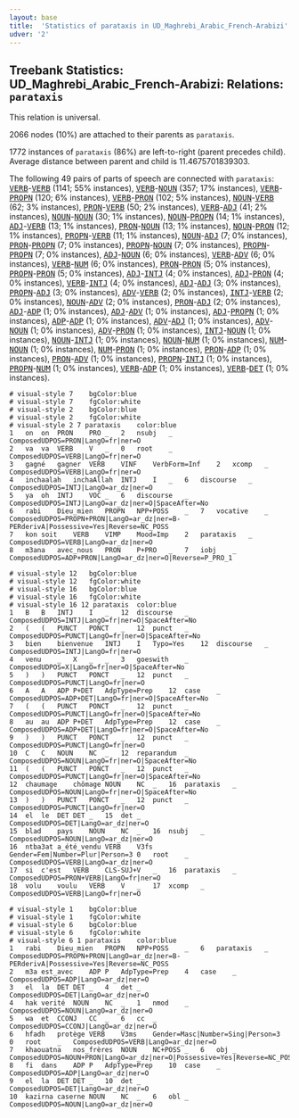 ```yaml
---
layout: base
title:  'Statistics of parataxis in UD_Maghrebi_Arabic_French-Arabizi'
udver: '2'
---
```


## Treebank Statistics: UD_Maghrebi_Arabic_French-Arabizi: Relations: `parataxis`

This relation is universal.

2066 nodes (10%) are attached to their parents as `parataxis`.

1772 instances of `parataxis` (86%) are left-to-right (parent precedes child).
Average distance between parent and child is 11.4675701839303.

The following 49 pairs of parts of speech are connected with `parataxis`: <tt><a href="qaf_arabizi-pos-VERB.html">VERB</a></tt>-<tt><a href="qaf_arabizi-pos-VERB.html">VERB</a></tt> (1141; 55% instances), <tt><a href="qaf_arabizi-pos-VERB.html">VERB</a></tt>-<tt><a href="qaf_arabizi-pos-NOUN.html">NOUN</a></tt> (357; 17% instances), <tt><a href="qaf_arabizi-pos-VERB.html">VERB</a></tt>-<tt><a href="qaf_arabizi-pos-PROPN.html">PROPN</a></tt> (120; 6% instances), <tt><a href="qaf_arabizi-pos-VERB.html">VERB</a></tt>-<tt><a href="qaf_arabizi-pos-PRON.html">PRON</a></tt> (102; 5% instances), <tt><a href="qaf_arabizi-pos-NOUN.html">NOUN</a></tt>-<tt><a href="qaf_arabizi-pos-VERB.html">VERB</a></tt> (62; 3% instances), <tt><a href="qaf_arabizi-pos-PRON.html">PRON</a></tt>-<tt><a href="qaf_arabizi-pos-VERB.html">VERB</a></tt> (50; 2% instances), <tt><a href="qaf_arabizi-pos-VERB.html">VERB</a></tt>-<tt><a href="qaf_arabizi-pos-ADJ.html">ADJ</a></tt> (41; 2% instances), <tt><a href="qaf_arabizi-pos-NOUN.html">NOUN</a></tt>-<tt><a href="qaf_arabizi-pos-NOUN.html">NOUN</a></tt> (30; 1% instances), <tt><a href="qaf_arabizi-pos-NOUN.html">NOUN</a></tt>-<tt><a href="qaf_arabizi-pos-PROPN.html">PROPN</a></tt> (14; 1% instances), <tt><a href="qaf_arabizi-pos-ADJ.html">ADJ</a></tt>-<tt><a href="qaf_arabizi-pos-VERB.html">VERB</a></tt> (13; 1% instances), <tt><a href="qaf_arabizi-pos-PRON.html">PRON</a></tt>-<tt><a href="qaf_arabizi-pos-NOUN.html">NOUN</a></tt> (13; 1% instances), <tt><a href="qaf_arabizi-pos-NOUN.html">NOUN</a></tt>-<tt><a href="qaf_arabizi-pos-PRON.html">PRON</a></tt> (12; 1% instances), <tt><a href="qaf_arabizi-pos-PROPN.html">PROPN</a></tt>-<tt><a href="qaf_arabizi-pos-VERB.html">VERB</a></tt> (11; 1% instances), <tt><a href="qaf_arabizi-pos-NOUN.html">NOUN</a></tt>-<tt><a href="qaf_arabizi-pos-ADJ.html">ADJ</a></tt> (7; 0% instances), <tt><a href="qaf_arabizi-pos-PRON.html">PRON</a></tt>-<tt><a href="qaf_arabizi-pos-PROPN.html">PROPN</a></tt> (7; 0% instances), <tt><a href="qaf_arabizi-pos-PROPN.html">PROPN</a></tt>-<tt><a href="qaf_arabizi-pos-NOUN.html">NOUN</a></tt> (7; 0% instances), <tt><a href="qaf_arabizi-pos-PROPN.html">PROPN</a></tt>-<tt><a href="qaf_arabizi-pos-PROPN.html">PROPN</a></tt> (7; 0% instances), <tt><a href="qaf_arabizi-pos-ADJ.html">ADJ</a></tt>-<tt><a href="qaf_arabizi-pos-NOUN.html">NOUN</a></tt> (6; 0% instances), <tt><a href="qaf_arabizi-pos-VERB.html">VERB</a></tt>-<tt><a href="qaf_arabizi-pos-ADV.html">ADV</a></tt> (6; 0% instances), <tt><a href="qaf_arabizi-pos-VERB.html">VERB</a></tt>-<tt><a href="qaf_arabizi-pos-NUM.html">NUM</a></tt> (6; 0% instances), <tt><a href="qaf_arabizi-pos-PRON.html">PRON</a></tt>-<tt><a href="qaf_arabizi-pos-PRON.html">PRON</a></tt> (5; 0% instances), <tt><a href="qaf_arabizi-pos-PROPN.html">PROPN</a></tt>-<tt><a href="qaf_arabizi-pos-PRON.html">PRON</a></tt> (5; 0% instances), <tt><a href="qaf_arabizi-pos-ADJ.html">ADJ</a></tt>-<tt><a href="qaf_arabizi-pos-INTJ.html">INTJ</a></tt> (4; 0% instances), <tt><a href="qaf_arabizi-pos-ADJ.html">ADJ</a></tt>-<tt><a href="qaf_arabizi-pos-PRON.html">PRON</a></tt> (4; 0% instances), <tt><a href="qaf_arabizi-pos-VERB.html">VERB</a></tt>-<tt><a href="qaf_arabizi-pos-INTJ.html">INTJ</a></tt> (4; 0% instances), <tt><a href="qaf_arabizi-pos-ADJ.html">ADJ</a></tt>-<tt><a href="qaf_arabizi-pos-ADJ.html">ADJ</a></tt> (3; 0% instances), <tt><a href="qaf_arabizi-pos-PROPN.html">PROPN</a></tt>-<tt><a href="qaf_arabizi-pos-ADJ.html">ADJ</a></tt> (3; 0% instances), <tt><a href="qaf_arabizi-pos-ADV.html">ADV</a></tt>-<tt><a href="qaf_arabizi-pos-VERB.html">VERB</a></tt> (2; 0% instances), <tt><a href="qaf_arabizi-pos-INTJ.html">INTJ</a></tt>-<tt><a href="qaf_arabizi-pos-VERB.html">VERB</a></tt> (2; 0% instances), <tt><a href="qaf_arabizi-pos-NOUN.html">NOUN</a></tt>-<tt><a href="qaf_arabizi-pos-ADV.html">ADV</a></tt> (2; 0% instances), <tt><a href="qaf_arabizi-pos-PRON.html">PRON</a></tt>-<tt><a href="qaf_arabizi-pos-ADJ.html">ADJ</a></tt> (2; 0% instances), <tt><a href="qaf_arabizi-pos-ADJ.html">ADJ</a></tt>-<tt><a href="qaf_arabizi-pos-ADP.html">ADP</a></tt> (1; 0% instances), <tt><a href="qaf_arabizi-pos-ADJ.html">ADJ</a></tt>-<tt><a href="qaf_arabizi-pos-ADV.html">ADV</a></tt> (1; 0% instances), <tt><a href="qaf_arabizi-pos-ADJ.html">ADJ</a></tt>-<tt><a href="qaf_arabizi-pos-PROPN.html">PROPN</a></tt> (1; 0% instances), <tt><a href="qaf_arabizi-pos-ADP.html">ADP</a></tt>-<tt><a href="qaf_arabizi-pos-ADP.html">ADP</a></tt> (1; 0% instances), <tt><a href="qaf_arabizi-pos-ADV.html">ADV</a></tt>-<tt><a href="qaf_arabizi-pos-ADJ.html">ADJ</a></tt> (1; 0% instances), <tt><a href="qaf_arabizi-pos-ADV.html">ADV</a></tt>-<tt><a href="qaf_arabizi-pos-NOUN.html">NOUN</a></tt> (1; 0% instances), <tt><a href="qaf_arabizi-pos-ADV.html">ADV</a></tt>-<tt><a href="qaf_arabizi-pos-PRON.html">PRON</a></tt> (1; 0% instances), <tt><a href="qaf_arabizi-pos-INTJ.html">INTJ</a></tt>-<tt><a href="qaf_arabizi-pos-NOUN.html">NOUN</a></tt> (1; 0% instances), <tt><a href="qaf_arabizi-pos-NOUN.html">NOUN</a></tt>-<tt><a href="qaf_arabizi-pos-INTJ.html">INTJ</a></tt> (1; 0% instances), <tt><a href="qaf_arabizi-pos-NOUN.html">NOUN</a></tt>-<tt><a href="qaf_arabizi-pos-NUM.html">NUM</a></tt> (1; 0% instances), <tt><a href="qaf_arabizi-pos-NUM.html">NUM</a></tt>-<tt><a href="qaf_arabizi-pos-NOUN.html">NOUN</a></tt> (1; 0% instances), <tt><a href="qaf_arabizi-pos-NUM.html">NUM</a></tt>-<tt><a href="qaf_arabizi-pos-PRON.html">PRON</a></tt> (1; 0% instances), <tt><a href="qaf_arabizi-pos-PRON.html">PRON</a></tt>-<tt><a href="qaf_arabizi-pos-ADP.html">ADP</a></tt> (1; 0% instances), <tt><a href="qaf_arabizi-pos-PRON.html">PRON</a></tt>-<tt><a href="qaf_arabizi-pos-ADV.html">ADV</a></tt> (1; 0% instances), <tt><a href="qaf_arabizi-pos-PROPN.html">PROPN</a></tt>-<tt><a href="qaf_arabizi-pos-INTJ.html">INTJ</a></tt> (1; 0% instances), <tt><a href="qaf_arabizi-pos-PROPN.html">PROPN</a></tt>-<tt><a href="qaf_arabizi-pos-NUM.html">NUM</a></tt> (1; 0% instances), <tt><a href="qaf_arabizi-pos-VERB.html">VERB</a></tt>-<tt><a href="qaf_arabizi-pos-ADP.html">ADP</a></tt> (1; 0% instances), <tt><a href="qaf_arabizi-pos-VERB.html">VERB</a></tt>-<tt><a href="qaf_arabizi-pos-DET.html">DET</a></tt> (1; 0% instances).


~~~ conllu
# visual-style 7	bgColor:blue
# visual-style 7	fgColor:white
# visual-style 2	bgColor:blue
# visual-style 2	fgColor:white
# visual-style 2 7 parataxis	color:blue
1	on	on	PRON	PRO	_	2	nsubj	_	ComposedUDPOS=PRON|LangO=fr|ner=O
2	va	va	VERB	V	_	0	root	_	ComposedUDPOS=VERB|LangO=fr|ner=O
3	gagné	gagner	VERB	VINF	VerbForm=Inf	2	xcomp	_	ComposedUDPOS=VERB|LangO=fr|ner=O
4	inchaalah	inchaAllah	INTJ	I	_	6	discourse	_	ComposedUDPOS=INTJ|LangO=ar_dz|ner=O
5	ya	oh	INTJ	VOC	_	6	discourse	_	ComposedUDPOS=INTJ|LangO=ar_dz|ner=O|SpaceAfter=No
6	rabi	Dieu_mien	PROPN	NPP+POSS	_	7	vocative	_	ComposedUDPOS=PROPN+PRON|LangO=ar_dz|ner=B-PERderivA|Possessive=Yes|Reverse=NC_POSS
7	kon	soit	VERB	VIMP	Mood=Imp	2	parataxis	_	ComposedUDPOS=VERB|LangO=ar_dz|ner=O
8	m3ana	avec_nous	PRON	P+PRO	_	7	iobj	_	ComposedUDPOS=ADP+PRON|LangO=ar_dz|ner=O|Reverse=P_PRO_1

~~~


~~~ conllu
# visual-style 12	bgColor:blue
# visual-style 12	fgColor:white
# visual-style 16	bgColor:blue
# visual-style 16	fgColor:white
# visual-style 16 12 parataxis	color:blue
1	B	B	INTJ	I	_	12	discourse	_	ComposedUDPOS=INTJ|LangO=fr|ner=O|SpaceAfter=No
2	(	(	PUNCT	PONCT	_	12	punct	_	ComposedUDPOS=PUNCT|LangO=fr|ner=O|SpaceAfter=No
3	bien	bienvenue	INTJ	I	Typo=Yes	12	discourse	_	ComposedUDPOS=INTJ|LangO=fr|ner=O
4	venu	_	X	_	_	3	goeswith	_	ComposedUDPOS=X|LangO=fr|ner=O|SpaceAfter=No
5	)	)	PUNCT	PONCT	_	12	punct	_	ComposedUDPOS=PUNCT|LangO=fr|ner=O
6	A	A	ADP	P+DET	AdpType=Prep	12	case	_	ComposedUDPOS=ADP+DET|LangO=fr|ner=O|SpaceAfter=No
7	(	(	PUNCT	PONCT	_	12	punct	_	ComposedUDPOS=PUNCT|LangO=fr|ner=O|SpaceAfter=No
8	au	au	ADP	P+DET	AdpType=Prep	12	case	_	ComposedUDPOS=ADP+DET|LangO=fr|ner=O|SpaceAfter=No
9	)	)	PUNCT	PONCT	_	12	punct	_	ComposedUDPOS=PUNCT|LangO=fr|ner=O
10	C	C	NOUN	NC	_	12	reparandum	_	ComposedUDPOS=NOUN|LangO=fr|ner=O|SpaceAfter=No
11	(	(	PUNCT	PONCT	_	12	punct	_	ComposedUDPOS=PUNCT|LangO=fr|ner=O|SpaceAfter=No
12	chaumage	chômage	NOUN	NC	_	16	parataxis	_	ComposedUDPOS=NOUN|LangO=fr|ner=O|SpaceAfter=No
13	)	)	PUNCT	PONCT	_	12	punct	_	ComposedUDPOS=PUNCT|LangO=fr|ner=O
14	el	le	DET	DET	_	15	det	_	ComposedUDPOS=DET|LangO=ar_dz|ner=O
15	blad	pays	NOUN	NC	_	16	nsubj	_	ComposedUDPOS=NOUN|LangO=ar_dz|ner=O
16	ntba3at	a_été_vendu	VERB	V3fs	Gender=Fem|Number=Plur|Person=3	0	root	_	ComposedUDPOS=VERB|LangO=ar_dz|ner=O
17	si	c'est	VERB	CLS-SUJ+V	_	16	parataxis	_	ComposedUDPOS=PRON+VERB|LangO=fr|ner=O
18	volu	voulu	VERB	V	_	17	xcomp	_	ComposedUDPOS=VERB|LangO=fr|ner=O

~~~


~~~ conllu
# visual-style 1	bgColor:blue
# visual-style 1	fgColor:white
# visual-style 6	bgColor:blue
# visual-style 6	fgColor:white
# visual-style 6 1 parataxis	color:blue
1	rabi	Dieu_mien	PROPN	NPP+POSS	_	6	parataxis	_	ComposedUDPOS=PROPN+PRON|LangO=ar_dz|ner=B-PERderivA|Possessive=Yes|Reverse=NC_POSS
2	m3a	est_avec	ADP	P	AdpType=Prep	4	case	_	ComposedUDPOS=ADP|LangO=ar_dz|ner=O
3	el	la	DET	DET	_	4	det	_	ComposedUDPOS=DET|LangO=ar_dz|ner=O
4	hak	verité	NOUN	NC	_	1	nmod	_	ComposedUDPOS=NOUN|LangO=ar_dz|ner=O
5	wa	et	CCONJ	CC	_	6	cc	_	ComposedUDPOS=CCONJ|LangO=ar_dz|ner=O
6	hfadh	protège	VERB	V3ms	Gender=Masc|Number=Sing|Person=3	0	root	_	ComposedUDPOS=VERB|LangO=ar_dz|ner=O
7	khaouatna	nos_frères	NOUN	NC+POSS	_	6	obj	_	ComposedUDPOS=NOUN+PRON|LangO=ar_dz|ner=O|Possessive=Yes|Reverse=NC_POSS_lemma_before
8	fi	dans	ADP	P	AdpType=Prep	10	case	_	ComposedUDPOS=ADP|LangO=ar_dz|ner=O
9	el	la	DET	DET	_	10	det	_	ComposedUDPOS=DET|LangO=ar_dz|ner=O
10	kazirna	caserne	NOUN	NC	_	6	obl	_	ComposedUDPOS=NOUN|LangO=ar_dz|ner=O

~~~


